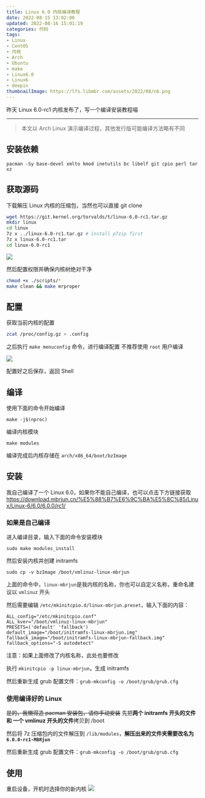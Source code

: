 ```yaml
---
title: Linux 6.0 内核编译教程
date: 2022-08-15 13:02:00
updated: 2022-08-16 15:01:19
categories: 代码
tags:
- Linux
- CentOS
- 内核
- Arch
- Ubuntu
- make
- Linux6.0
- Linux6
- deepin
thumbnailImage: https://lfs.libmbr.com/assets/2022/08/nb.png
---
```

昨天 Linux 6.0-rc1 内核发布了，写一个编译安装教程喵

<!-- more -->
---


> 本文以 Arch Linux 演示编译过程，其他发行版可能编译方法略有不同

## 安装依赖

```
pacman -Sy base-devel xmlto kmod inetutils bc libelf git cpio perl tar xz
```

## 获取源码

下载解压 Linux 内核的压缩包，当然也可以直接 git clone

```bash
wget https://git.kernel.org/torvalds/t/linux-6.0-rc1.tar.gz
mkdir linux
cd linux
7z x ../linux-6.0-rc1.tar.gz # install p7zip first
7z x linux-6.0-rc1.tar
cd linux-6.0-rc1
```

![](https://lfs.libmbr.com/assets/2022/08/dh.png)

然后配置权限并确保内核树绝对干净

```bash
chmod +x ./scripts/*
make clean && make mrproper
```

## 配置

获取当前内核的配置

```bash
zcat /proc/config.gz > .config
```

之后执行 ``make menuconfig`` 命令，进行编译配置
不推荐使用 ``root`` 用户编译

![](https://lfs.libmbr.com/assets/2022/08/nb.png)

配置好之后保存，返回 Shell

## 编译

使用下面的命令开始编译

```
make -j$(nproc)
```

编译内核模块

```
make modules
```

编译完成后内核存储在 ``arch/x86_64/boot/bzImage``

## 安装

我自己编译了一个 Linux 6.0，如果你不能自己编译，也可以点击下方链接获取
https://download.mbrjun.cn/%E5%88%B7%E6%9C%BA%E5%8C%85/Linux/Linux-6/6.0/6.0.0/rc1/

### 如果是自己编译

进入编译目录，输入下面的命令安装模块

```
sudo make modules_install
```

然后安装内核并创建 initramfs

```
sudo cp -v bzImage /boot/vmlinuz-linux-mbrjun
```

上面的命令中，``linux-mbrjun``是我内核的名称，你也可以自定义名称，重命名建议以 ``vmlinuz`` 开头

然后需要编辑 ``/etc/mkinitcpio.d/linux-mbrjun.preset``，输入下面的内容：

```
ALL_config="/etc/mkinitcpio.conf"
ALL_kver="/boot/vmlinuz-linux-mbrjun"
PRESETS=('default' 'fallback')
default_image="/boot/initramfs-linux-mbrjun.img"
fallback_image="/boot/initramfs-linux-mbrjun-fallback.img"
fallback_options="-S autodetect"
```

注意：如果上面修改了内核名称，此处也要修改

执行 ``mkinitcpio -p linux-mbrjun``，生成 initramfs

然后重新生成 grub 配置文件：``grub-mkconfig -o /boot/grub/grub.cfg``

### 使用编译好的 Linux

~~是的，我懒得造 pacman 安装包，请你手动安装~~
先把**两个 initramfs 开头的文件 和 一个 vmlinuz 开头的文件**拷贝到 /boot

然后将 7z 压缩包内的文件解压到 ``/lib/modules``，**解压出来的文件夹需要改名为 ``6.0.0-rc1-MBRjun``**

然后重新生成 grub 配置文件：``grub-mkconfig -o /boot/grub/grub.cfg``

## 使用

重启设备，开机时选择你的新内核
![](https://lfs.libmbr.com/assets/2022/08/vt.png)
